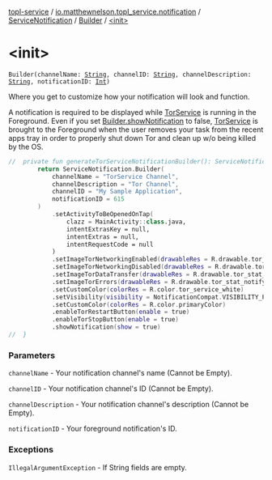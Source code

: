 [topl-service](../../../index.md) / [io.matthewnelson.topl_service.notification](../../index.md) / [ServiceNotification](../index.md) / [Builder](index.md) / [&lt;init&gt;](./-init-.md)

# &lt;init&gt;

`Builder(channelName: `[`String`](https://kotlinlang.org/api/latest/jvm/stdlib/kotlin/-string/index.html)`, channelID: `[`String`](https://kotlinlang.org/api/latest/jvm/stdlib/kotlin/-string/index.html)`, channelDescription: `[`String`](https://kotlinlang.org/api/latest/jvm/stdlib/kotlin/-string/index.html)`, notificationID: `[`Int`](https://kotlinlang.org/api/latest/jvm/stdlib/kotlin/-int/index.html)`)`

Where you get to customize how your notification will look and function.

A notification is required to be displayed while [TorService](#) is running in the
Foreground. Even if you set [Builder.showNotification](show-notification.md) to false, [TorService](#)
is brought to the Foreground when the user removes your task from the recent apps tray
in order to properly shut down Tor and clean up w/o being killed by the OS.

``` kotlin
//  private fun generateTorServiceNotificationBuilder(): ServiceNotification.Builder {
        return ServiceNotification.Builder(
            channelName = "TorService Channel",
            channelDescription = "Tor Channel",
            channelID = "My Sample Application",
            notificationID = 615
        )
            .setActivityToBeOpenedOnTap(
                clazz = MainActivity::class.java,
                intentExtrasKey = null,
                intentExtras = null,
                intentRequestCode = null
            )
            .setImageTorNetworkingEnabled(drawableRes = R.drawable.tor_stat_network_enabled)
            .setImageTorNetworkingDisabled(drawableRes = R.drawable.tor_stat_network_disabled)
            .setImageTorDataTransfer(drawableRes = R.drawable.tor_stat_network_dataxfer)
            .setImageTorErrors(drawableRes = R.drawable.tor_stat_notifyerr)
            .setCustomColor(colorRes = R.color.tor_service_white)
            .setVisibility(visibility = NotificationCompat.VISIBILITY_PRIVATE)
            .setCustomColor(colorRes = R.color.primaryColor)
            .enableTorRestartButton(enable = true)
            .enableTorStopButton(enable = true)
            .showNotification(show = true)
//  }
```

### Parameters

`channelName` - Your notification channel's name (Cannot be Empty).

`channelID` - Your notification channel's ID (Cannot be Empty).

`channelDescription` - Your notification channel's description (Cannot be Empty).

`notificationID` - Your foreground notification's ID.

### Exceptions

`IllegalArgumentException` - If String fields are empty.